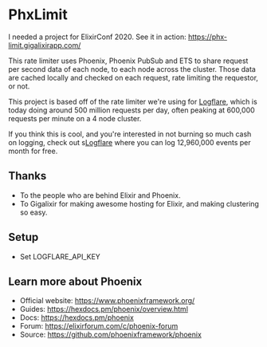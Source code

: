 # PhxLimit
I needed a project for ElixirConf 2020. See it in action: https://phx-limit.gigalixirapp.com/

This rate limiter uses Phoenix, Phoenix PubSub and ETS to share request per second data of each node, to each node across the cluster. Those data are cached locally and checked on each request, rate limiting the requestor, or not.

This project is based off of the rate limiter we're using for [Logflare](https://logflare.app), which is today doing around 500 million requests per day, often peaking at 600,000 requests per minute on a 4 node cluster.

If you think this is cool, and you're interested in not burning so much cash on logging, check out s[Logflare](https://logflare.app) where you can log 12,960,000 events per month for free.

## Thanks
 * To the people who are behind Elixir and Phoenix.
 * To Gigalixir for making awesome hosting for Elixir, and making clustering so easy.
 
## Setup
  * Set LOGFLARE_API_KEY

## Learn more about Phoenix

  * Official website: https://www.phoenixframework.org/
  * Guides: https://hexdocs.pm/phoenix/overview.html
  * Docs: https://hexdocs.pm/phoenix
  * Forum: https://elixirforum.com/c/phoenix-forum
  * Source: https://github.com/phoenixframework/phoenix

